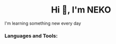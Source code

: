 <h1 align="center">Hi 👋, I'm NEKO</h1>
<p>I'm learning something new every day</p>
<h3 align="left">Languages and Tools:</h3>

